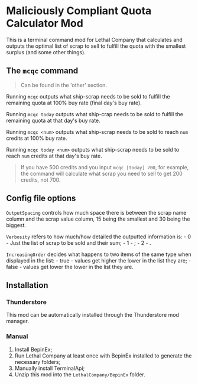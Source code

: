 # Maliciously Compliant Quota Calculator Mod

This is a terminal command mod for Lethal Company that calculates and outputs the optimal list of scrap to sell to fulfill the quota with the smallest surplus (and some other things).

## The `mcqc` command

>Can be found in the 'other' section.

Running `mcqc` outputs what ship-scrap needs to be sold to fulfill the remaining quota at 100% buy rate (final day's buy rate).

Running `mcqc today` outputs what ship-crap needs to be sold to fulfill the remaining quota at that day's buy rate.

Running `mcqc <num>` outputs what ship-scrap needs to be sold to reach `num` credits at 100% buy rate.

Running `mcqc today <num>` outputs what ship-scrap needs to be sold to reach `num` credits at that day's buy rate.

>If you have 500 credits and you input `mcqc [today] 700`, for example, the command will calculate what scrap you need to sell to get 200 credits, not 700.

## Config file options

`OutputSpacing` controls how much space there is between the scrap name column and the scrap value column, 15 being the smallest and 30 being the biggest.

`Verbosity` refers to how much/how detailed the outputted information is:
    - 0 - Just the list of scrap to be sold and their sum;
    - 1 - ;
    - 2 - .

`IncreasingOrder` decides what happens to two items of the same type when displayed in the list:
    - true - values get higher the lower in the list they are;
    - false - values get lower the lower in the list they are.

## Installation

### Thunderstore
This mod can be automatically installed through the Thunderstore mod manager.

### Manual
1. Install BepinEx;
2. Run Lethal Company at least once with BepinEx installed to generate the necessary folders;
3. Manually install TerminalApi;
4. Unzip this mod into the `LethalCompany/BepinEx` folder.

